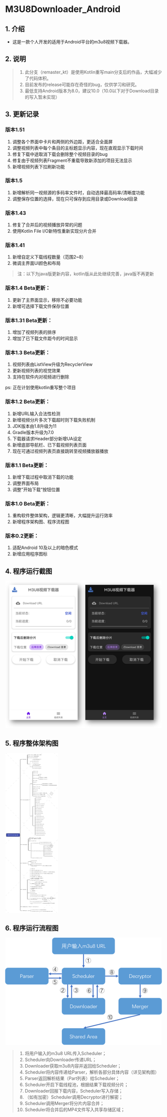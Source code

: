 # M3U8Downloader_Android

## 1. 介绍

- 这是一款个人开发的适用于Android平台的m3u8视频下载器。


## 2. 说明

> 1. 此分支（remaster_kt）是使用Kotlin重写main分支后的作品，大幅减少了代码体积。
> 2. 目前发布的release可能存在奇怪的bug，仅供学习和研究。
> 3. 最低支持Android版本为8.0，建议10.0（10.0以下对于Download目录的写入暂未实现）

## 3. 更新记录

### 版本1.51

1. 调整各个界面中卡片和两侧的外边距，更适合全面屏
2. 调整视频列表中每个条目的主标题显示内容，现在直观显示下载时间
3. 修复下载中途取消下载会删除整个视频目录的bug
4. 修复由于视频列表Fragment不重载导致新添加的项目无法显示
5. 新增视频列表下拉刷新功能

### 版本1.5

1. 新增解析同一视频源的多码率文件时，自动选择最高码率/清晰度功能
2. 调整保存位置的选择，现在只可保存到应用目录或Download目录

### 版本1.43

1. 修复了合并后的视频播放异常的问题
2. 使用Kotlin File I/O新特性重新实现分片合并

### 版本1.41

1. 新增自定义下载线程数量（范围2~8）
2. 微调主界面UI颜色和布局

> 注：以下为java版更新内容，kotlin版从此处继续完善，java版不再更新

### 版本1.4 Beta更新：

1. 更新了主界面显示，移除不必要功能
2. 新增可选择下载文件保存位置

### 版本1.31 Beta更新：

1. 增加了视频列表的排序
2. 增加了已下载文件距今的时间显示

### 版本1.3 Beta更新：

1. 视频列表由ListView升级为RecyclerView
2. 更新视频列表的视觉效果
3. 支持在软件内对视频进行删除

ps: 正在计划使用kotlin重写整个项目

### 版本1.2 Beta更新：

1. 新增URL输入合法性检测
2. 新增视频分片多次下载超时则下载失败机制
3. JDK版本由1.8升级为11
4. Gradle版本升级为7.0
5. 下载器请求Header部分新增UA设定
6. 新增底部导航栏、已下载视频列表页面
7. 现在可通过视频列表页直接跳转至视频播放器播放

### 版本1.1 Beta更新：

1. 新增下载过程中取消下载的功能
2. 调整界面布局
3. 调整”开始下载“按钮位置

### 版本1.0 Beta更新：

1. 重构软件整体架构，逻辑更清晰，大幅提升运行效率
2. 新增程序架构图、程序流程图

### 版本0.2更新：

1. 适配Android 10及以上的暗色模式
2. 新增应用程序图标

## 4. 程序运行截图

<img src="images/MainActivity.png" alt="MainActivity" style="zoom: 50%;" />

## 5. 程序整体架构图

<img src="images/Architecture.png" alt="MainActivity" style="zoom: 50%;" />

## 6. 程序运行流程图

<img src="images/flow.png" alt="MainActivity" style="zoom: 50%;" />

> 1. 将用户输入的m3u8 URL传入Scheduler；
> 2. Scheduler向Downloader传递URL；
> 3. Downloader获取m3u8内容并返回给Scheduler；
> 4. Scheduler将内容传递给Parser，解析各部分具体内容（详见架构图）
> 5. Parser返回解析结果（Part列表）给Scheduler；
> 6. Scheduler开启下载线程池，根据结果下载视频分片；
> 7. Downloader回报下载内容，Scheduler写入存储；
> 8. （如有加密）Scheduler调用Decryptor进行解密；
> 9. Scheduler调用Merger将分片内容合并；
> 10. Scheduler将合并后的MP4文件写入共享存储区域；